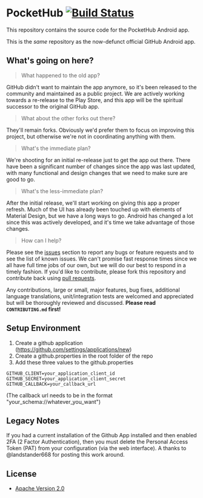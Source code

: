 # PocketHub [![Build Status](https://travis-ci.org/pockethub/PocketHub.svg?branch=master)](https://travis-ci.org/pockethub/PocketHub)

This repository contains the source code for the PocketHub Android app.

This is the *same* repository as the now-defunct official GitHub Android app.

## What's going on here?

> What happened to the old app?

GitHub didn't want to maintain the app anymore, so it's been released to the community and maintained as a public project.
We are actively working towards a re-release to the Play Store, and this app will be the spiritual successor to the original
GitHub app.

> What about the other forks out there?

They'll remain forks. Obviously we'd prefer them to focus on improving this project, but otherwise we're not in coordinating
anything with them.

> What's the immediate plan?

We're shooting for an initial re-release just to get the app out there. There have been a significant number of changes
since the app was last updated, with many functional and design changes that we need to make sure are good to go.

> What's the less-immediate plan?

After the initial release, we'll start working on giving this app a proper refresh. Much of the UI has already been touched
up with elements of Material Design, but we have a long ways to go. Android has changed a lot since this was actively developed,
and it's time we take advantage of those changes.

> How can I help?

Please see the [issues](https://github.com/pockethub/PocketHub/issues) section to report any bugs or feature requests and
to see the list of known issues. We can't promise fast response times since we all have full time jobs of our own, but we
will do our best to respond in a timely fashion.  If you'd like to contribute, please fork this repository and contribute back using
[pull requests](https://github.com/pockethub/PocketHub/pulls).

Any contributions, large or small, major features, bug fixes, additional language translations, unit/integration tests
are welcomed and appreciated but will be thoroughly reviewed and discussed. **Please read `CONTRIBUTING.md` first!**

## Setup Environment

1. Create a github application (https://github.com/settings/applications/new)
2. Create a github.properties in the root folder of the repo
3. Add these three values to the github.properties

```
GITHUB_CLIENT=your_application_client_id
GITHUB_SECRET=your_application_client_secret
GITHUB_CALLBACK=your_callback_url
```
(The callback url needs to be in the format "your_schema://whatever_you_want")

## Legacy Notes

If you had a current installation of the Github App installed and then enabled 2FA (2 Factor Authentication), then you must delete
the Personal Access Token (PAT) from your configuration (via the web interface).
     A thanks to @landstander668 for posting this work around.

## License

* [Apache Version 2.0](http://www.apache.org/licenses/LICENSE-2.0.html)
